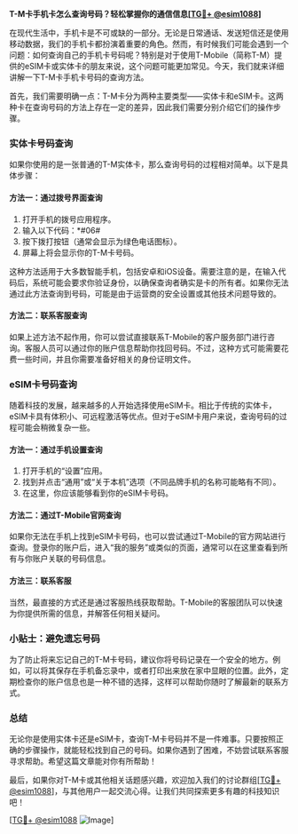 **T-M卡手机卡怎么查询号码？轻松掌握你的通信信息[[TG💪+ @esim1088](https://t.me/s/esim1088)]**

在现代生活中，手机卡是不可或缺的一部分。无论是日常通话、发送短信还是使用移动数据，我们的手机卡都扮演着重要的角色。然而，有时候我们可能会遇到一个问题：如何查询自己的手机卡号码呢？特别是对于使用T-Mobile（简称T-M）提供的eSIM卡或实体卡的朋友来说，这个问题可能更加常见。今天，我们就来详细讲解一下T-M卡手机卡号码的查询方法。

首先，我们需要明确一点：T-M卡分为两种主要类型——实体卡和eSIM卡。这两种卡在查询号码的方法上存在一定的差异，因此我们需要分别介绍它们的操作步骤。

### 实体卡号码查询

如果你使用的是一张普通的T-M实体卡，那么查询号码的过程相对简单。以下是具体步骤：

#### 方法一：通过拨号界面查询

1. 打开手机的拨号应用程序。
2. 输入以下代码：*#06#
3. 按下拨打按钮（通常会显示为绿色电话图标）。
4. 屏幕上将会显示你的T-M卡号码。

这种方法适用于大多数智能手机，包括安卓和iOS设备。需要注意的是，在输入代码后，系统可能会要求你验证身份，以确保查询者确实是卡的所有者。如果你无法通过此方法查询到号码，可能是由于运营商的安全设置或其他技术问题导致的。

#### 方法二：联系客服查询

如果上述方法不起作用，你可以尝试直接联系T-Mobile的客户服务部门进行咨询。客服人员可以通过你的账户信息帮助你找回号码。不过，这种方式可能需要花费一些时间，并且你需要准备好相关的身份证明文件。

### eSIM卡号码查询

随着科技的发展，越来越多的人开始选择使用eSIM卡。相比于传统的实体卡，eSIM卡具有体积小、可远程激活等优点。但对于eSIM卡用户来说，查询号码的过程可能会稍微复杂一些。

#### 方法一：通过手机设置查询

1. 打开手机的“设置”应用。
2. 找到并点击“通用”或“关于本机”选项（不同品牌手机的名称可能略有不同）。
3. 在这里，你应该能够看到你的eSIM卡号码。

#### 方法二：通过T-Mobile官网查询

如果你无法在手机上找到eSIM卡号码，也可以尝试通过T-Mobile的官方网站进行查询。登录你的账户后，进入“我的服务”或类似的页面，通常可以在这里查看到所有与你账户关联的号码信息。

#### 方法三：联系客服

当然，最直接的方式还是通过客服热线获取帮助。T-Mobile的客服团队可以快速为你提供所需的信息，并解答任何相关疑问。

### 小贴士：避免遗忘号码

为了防止将来忘记自己的T-M卡号码，建议你将号码记录在一个安全的地方。例如，可以将其保存在手机备忘录中，或者打印出来放在家中显眼的位置。此外，定期检查你的账户信息也是一种不错的选择，这样可以帮助你随时了解最新的联系方式。

### 总结

无论你是使用实体卡还是eSIM卡，查询T-M卡号码并不是一件难事。只要按照正确的步骤操作，就能轻松找到自己的号码。如果你遇到了困难，不妨尝试联系客服寻求帮助。希望这篇文章能对你有所帮助！

最后，如果你对T-M卡或其他相关话题感兴趣，欢迎加入我们的讨论群组[[TG💪+ @esim1088](https://t.me/s/esim1088)]，与其他用户一起交流心得。让我们共同探索更多有趣的科技知识吧！

[[TG💪+ @esim1088](https://t.me/s/esim1088) ![Image](https://i.postimg.cc/4NQfJmqS/Snipaste-2025-05-13-00-14-12.png)]